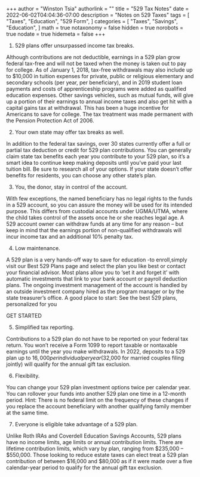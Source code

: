 +++
author = "Winston Tsia"
authorlink = ""
title = "529 Tax Notes"
date = 2022-06-02T04:04:36-07:00
description = "Notes on 529 Taxes"
tags = [
    "Taxes",
    "Education",
    "529 Form",
]
categories = [
    "Taxes",
    "Savings",
    "Education",
]
math = true
notaxonomy = false
hidden = true
norobots = true
nodate = true
hidemeta = false
+++

1. 529 plans offer unsurpassed income tax breaks.

Although contributions are not deductible, earnings in a 529 plan grow federal tax-free and will not be taxed when the money is taken out to pay for college. As of January 1, 2018, tax-free withdrawals may also include up to $10,000 in tuition expenses for private, public or religious elementary and secondary schools (per year, per beneficiary), and in 2019 student loan payments and costs of apprenticeship programs were added as qualified education expenses.
Other savings vehicles, such as mutual funds, will give up a portion of their earnings to annual income taxes and also get hit with a capital gains tax at withdrawal.
This has been a huge incentive for Americans to save for college. The tax treatment was made permanent with the Pension Protection Act of 2006.

2. Your own state may offer tax breaks as well.

In addition to the federal tax savings, over 30 states currently offer a full or partial tax deduction or credit for 529 plan contributions.
You can generally claim state tax benefits each year you contribute to your 529 plan, so it’s a smart idea to continue keep making deposits until you’ve paid your last tuition bill.
Be sure to research all of your options. If your state doesn’t offer benefits for residents, you can choose any other state’s plan.

3. You, the donor, stay in control of the account.

With few exceptions, the named beneficiary has no legal rights to the funds in a 529 account, so you can assure the money will be used for its intended purpose.
This differs from custodial accounts under UGMA/UTMA, where the child takes control of the assets once he or she reaches legal age.
A 529 account owner can withdraw funds at any time for any reason – but keep in mind that the earnings portion of non-qualified withdrawals will incur income tax and an additional 10% penalty tax.

4. Low maintenance.

A 529 plan is a very hands-off way to save for education -to enroll,simply visit our Best 529 Plans page and select the plan you like best or contact your financial advisor.
Most plans allow you to ‘set it and forget it’ with automatic investments that link to your bank account or payroll deduction plans.
The ongoing investment management of the account is handled by an outside investment company hired as the program manager or by the state treasurer’s office.
A good place to start:
See the best 529 plans, personalized for you

GET STARTED

5. Simplified tax reporting.

Contributions to a 529 plan do not have to be reported on your federal tax return.
You won’t receive a Form 1099 to report taxable or nontaxable earnings until the year you make withdrawals.
In 2022, deposits to a 529 plan up to $16,000 per individual per year ($32,000 for married couples filing jointly) will qualify for the annual gift tax exclusion.

6. Flexibility.

You can change your 529 plan investment options twice per calendar year.
You can rollover your funds into another 529 plan one time in a 12-month period.
Hint: There is no federal limit on the frequency of these changes if you replace the account beneficiary with another qualifying family member at the same time.

7. Everyone is eligible take advantage of a 529 plan.

Unlike Roth IRAs and Coverdell Education Savings Accounts, 529 plans have no income limits, age limits or annual contribution limits.
There are lifetime contribution limits, which vary by plan, ranging from $235,000 – $550,000.
Those looking to reduce estate taxes can elect treat a 529 plan contribution of between $16,000 and $80,000 as if it were made over a five calendar-year period to qualify for the annual gift tax exclusion.